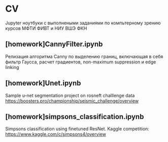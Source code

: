 # CV
Jupyter ноутбуки с выполнеными заданиями по компьтерному зрению курсов МФТИ ФИВТ и НИУ ВШЭ ФКН

## [homework]CannyFilter.ipynb 
Релизация алгоритма Canny по выделению границ, включающая в себя фильтр Гаусса, расчет градиентов, non-maximum suppression и edge linking

## [homework]Unet.ipynb
Sample u-net segmentation project on rosneft challlenge data https://boosters.pro/championship/seismic_challenge/overview

## [homework]simpsons_classification.ipynb 
Simpsons classification using finetuned ResNet. Kaggle competition: https://www.kaggle.com/c/simpsons4/overview

